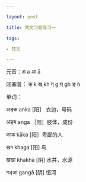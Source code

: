 ```yaml
---

layout: post

title: 梵文习题练习一

tags:

- 梵文

---
```


元音：अ a     आ ā

闭塞音： क्  k    ख्  kh    ग्  g    घ्  gh     ङ्  ṅ 

单词：

अङ्क anka [阳］ 衣边，号码

अङ्ग anga ［阳］肢体，成份

काक  kāka [阳］卑鄙的人

खग khaga [阳] 鸟

खखा khakhā  [阴] 水井，水源

गङ्आ gangā [阴] 恒河







